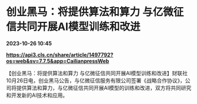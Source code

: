 # 创业黑马：将提供算法和算力 与亿微征信共同开展AI模型训练和改进

**2023-10-26 10:45**

**https://api3.cls.cn/share/article/1497792?os=web&sv=7.7.5&app=CailianpressWeb**

【创业黑马：将提供算法和算力 与亿微征信共同开展AI模型训练和改进】财联社10月26日电，创业黑马公告，与亿微征信服务有限公司签署《战略合作协议》，公司将提供算法和算力，与亿微征信共同开展AI模型的训练和改进，双方将共同研究和开发新的AI技术和应用。